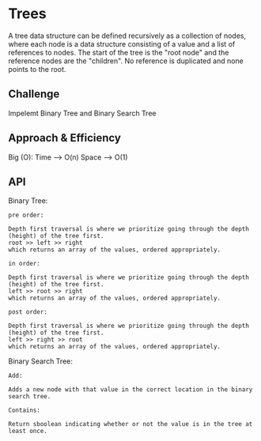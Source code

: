 # Trees

A tree data structure can be defined recursively as a collection of nodes, where each node is a data structure consisting of a value and a list of references to nodes. The start of the tree is the "root node" and the reference nodes are the "children". No reference is duplicated and none points to the root.

## Challenge

Impelemt Binary Tree and Binary Search Tree

## Approach & Efficiency

Big (O):
Time --> O(n)
Space --> O(1)

## API

Binary Tree:

    pre order:

    Depth first traversal is where we prioritize going through the depth (height) of the tree first.
    root >> left >> right
    which returns an array of the values, ordered appropriately.

    in order:

    Depth first traversal is where we prioritize going through the depth (height) of the tree first.
    left >> root >> right
    which returns an array of the values, ordered appropriately.

    post order:

    Depth first traversal is where we prioritize going through the depth (height) of the tree first.
    left >> right >> root
    which returns an array of the values, ordered appropriately.

Binary Search Tree:

    Add:

    Adds a new node with that value in the correct location in the binary search tree.

    Contains:

    Return sboolean indicating whether or not the value is in the tree at least once.
